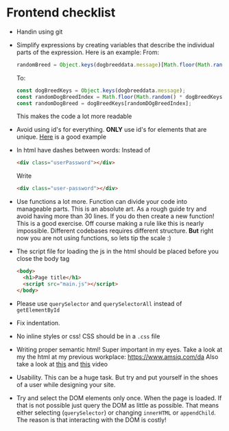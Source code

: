 # Frontend checklist



- Handin using git

- Simplify expressions by creating variables that describe the individual parts of the expression. Here is an example:
  From:

  ```javascript
  randomBreed = Object.keys(dogbreeddata.message)[Math.floor(Math.random() * Object.keys(dogbreeddata.message).length)];
  ```

  To:

  ```javascript
  const dogBreedKeys = Object.keys(dogbreeddata.message);
  const randomDogBreedIndex = Math.floor(Math.random() * dogBreedKeys.length);
  const randomDogBreed = dogBreedKeys[randomDOgBreedIndex];
  ```

  This makes the code a lot more readable

- Avoid using id's for everything. **ONLY** use id's for elements that are unique. [Here](https://developer.mozilla.org/en-US/docs/Web/HTML/Global_attributes/id) is a good example

- In html have dashes between words:
  Instead of

  ```html
  <div class="userPassword"></div>
  ```

  Write

  ```html
  <div class="user-password"></div>
  ```

- Use functions a lot more. Function can divide your code into manageable parts. This is an absolute art. As a rough guide try and avoid having more than 30 lines. If you do then create a new function! This is a good exercise. Off course making a rule like this is nearly impossible. Different codebases requires different structure. **But** right now you are not using functions, so lets tip the scale :) 

- The script file for loading the js in the html should be placed before you close the body tag

  ```html
  <body>
  	<h1>Page title</h1>
  	<script src="main.js"></script>
  </body>
  ```

- Please use `querySelector` and `querySelectorAll` instead of `getElementById`

- Fix indentation. 

- No inline styles or css! CSS should be in a `.css` file

- Writing proper semantic html! Super important in my eyes. Take a look at my the html at my previous workplace: https://www.amsiq.com/da Also take a look at [this](https://www.youtube.com/watch?v=kGW8Al_cga4) and [this](https://www.youtube.com/watch?v=wu6PPRKcT8Y) video

- Usability. This can be a huge task. But try and put yourself in the shoes of a user while designing your site. 

- Try and select the DOM elements only once. When the page is loaded. If that is not possible just query the DOM as little as possible. That means either selecting (`querySelector`) or changing `innerHTML` or `appendChild`. The reason is that interacting with the DOM is costly!

